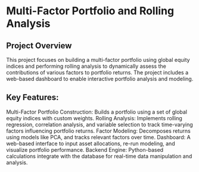 # Multi-Factor Portfolio and Rolling Analysis
## Project Overview
This project focuses on building a multi-factor portfolio using global equity indices and performing rolling analysis to dynamically assess the contributions of various factors to portfolio returns. The project includes a web-based dashboard to enable interactive portfolio analysis and modeling.

## Key Features:
Multi-Factor Portfolio Construction: Builds a portfolio using a set of global equity indices with custom weights.
Rolling Analysis: Implements rolling regression, correlation analysis, and variable selection to track time-varying factors influencing portfolio returns.
Factor Modeling: Decomposes returns using models like PCA, and tracks relevant factors over time.
Dashboard: A web-based interface to input asset allocations, re-run modeling, and visualize portfolio performance.
Backend Engine: Python-based calculations integrate with the database for real-time data manipulation and analysis.
